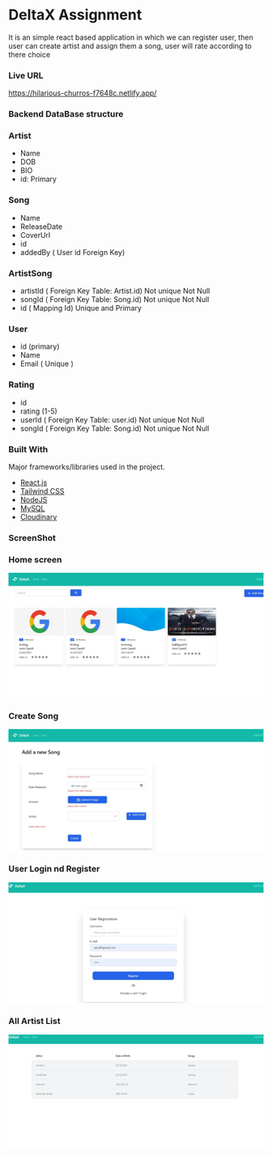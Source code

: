# DeltaX Assignment

It is an simple react based application in which we can register user, then user can create artist and assign them a song, user will rate according to there choice

### Live URL
https://hilarious-churros-f7648c.netlify.app/

### Backend DataBase structure

### Artist
* Name
* DOB
* BIO
* id: Primary
### Song
* Name
* ReleaseDate
* CoverUrl
* id
* addedBy ( User id Foreign Key)
### ArtistSong
* artistId ( Foreign Key Table: Artist.id) Not unique Not Null
* songId ( Foreign Key Table: Song.id) Not unique Not Null
* id ( Mapping Id) Unique and Primary
### User
* id (primary)
* Name
* Email ( Unique )
### Rating
* id
* rating (1-5)
* userId ( Foreign Key Table: user.id) Not unique Not Null
* songId ( Foreign Key Table: Song.id) Not unique Not Null


### Built With
Major frameworks/libraries used in the project.

* [React.js](https://reactjs.org/)
* [Tailwind CSS](https://svelte.dev/)
* [NodeJS](https://laravel.com)
* [MySQL](https://getbootstrap.com)
* [Cloudinary](https://getbootstrap.com)

### ScreenShot

### Home screen
![Alt text](./Frontend/Image/delta1.jpg)

### Create Song
![Alt text](./Frontend/Image/delta2.jpg)

### User Login nd Register
![Alt text](./Frontend/Image/delta6.jpg)

### All Artist List
![Alt text](./Frontend/Image/delta3.jpg)

